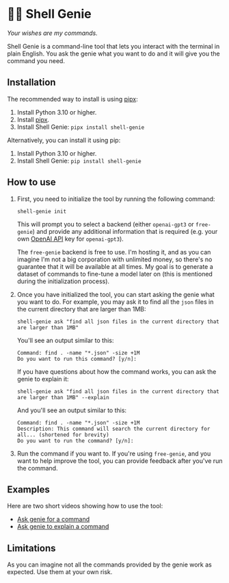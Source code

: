 # 🧞‍♂️ Shell Genie

_Your wishes are my commands._

Shell Genie is a command-line tool that lets you interact with the terminal in plain English. You ask the genie what you want to do and it will give you the command you need.

## Installation

The recommended way to install is using [pipx](https://pypa.github.io/pipx/):

1. Install Python 3.10 or higher.
2. Install [pipx](https://github.com/pypa/pipx#install-pipx).
3. Install Shell Genie: `pipx install shell-genie`

Alternatively, you can install it using pip:

1. Install Python 3.10 or higher.
2. Install Shell Genie: `pip install shell-genie`

## How to use

1. First, you need to initialize the tool by running the following command:

   ```shell
   shell-genie init
   ```

   This will prompt you to select a backend (either `openai-gpt3` or `free-genie`) and provide any additional information that is required (e.g. your own [OpenAI API](https://openai.com/api/) key for `openai-gpt3`).

   The `free-genie` backend is free to use. I'm hosting it, and as you can imagine I'm not a big corporation with unlimited money, so there's no guarantee that it will be available at all times. My goal is to generate a dataset of commands to fine-tune a model later on (this is mentioned during the initialization process).

2. Once you have initialized the tool, you can start asking the genie what you want to do. For example, you may ask it to find all the `json` files in the current directory that are larger than 1MB:

   ```shell
   shell-genie ask "find all json files in the current directory that are larger than 1MB"
   ```

   You'll see an output similar to this:

   ```shell
   Command: find . -name "*.json" -size +1M
   Do you want to run this command? [y/n]:
   ```

   If you have questions about how the command works, you can ask the genie to explain it:

   ```shell
   shell-genie ask "find all json files in the current directory that are larger than 1MB" --explain
   ```

   And you'll see an output similar to this:

   ```shell
   Command: find . -name "*.json" -size +1M
   Description: This command will search the current directory for all... (shortened for brevity)
   Do you want to run the command? [y/n]:
   ```

3. Run the command if you want to. If you're using `free-genie`, and you want to help improve the tool, you can provide feedback after you've run the command.

## Examples

Here are two short videos showing how to use the tool:

- [Ask genie for a command](https://youtu.be/QM-fwgnGzDc)
- [Ask genie to explain a command](https://youtu.be/Qi3w3abI4oE)

## Limitations

As you can imagine not all the commands provided by the genie work as expected. Use them at your own risk.
